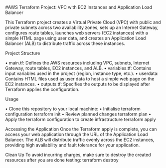 #AWS Terraform Project: VPC with EC2 Instances and Application Load Balancer

This Terraform project creates a Virtual Private Cloud (VPC) with public and private subnets across two availability zones, sets up an Internet Gateway, configures route tables, launches web servers (EC2 instances) with a simple HTML page using user data, and creates an Application Load Balancer (ALB) to distribute traffic across these instances.

Project Structure

• main.tf: Defines the AWS resources including VPC, subnets, Internet Gateway, route tables, EC2 instances, and ALB. • variables.tf: Contains input variables used in the project (region, instance type, etc.). • userdata: Contains HTML files used as user data to host a simple web page on the EC2 instances. • outputs.tf: Specifies the outputs to be displayed after Terraform applies the configuration.

Usage

• Clone this repository to your local machine: • Initialise terraform configuration terraform init • Review planned changes terraform plan • Apply the terraform configuration to create infrastructure terraform apply

Accessing the Application Once the Terraform apply is complete, you can access your web application through the URL of the Application Load Balancer. The ALB will distribute traffic evenly across the EC2 instances, providing high availability and fault tolerance for your application.

Clean Up To avoid incurring charges, make sure to destroy the created resources after you are done testing: terraform destroy